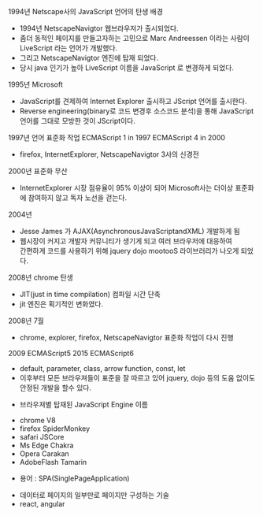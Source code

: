 1994년 Netscape사의 JavaScript 언어의 탄생 배경
- 1994년 NetscapeNavigtor 웹브라우저가 출시되었다.
- 좀더 동적인 페이지를 만들고자하는 고민으로 Marc Andreessen 이라는 사람이 LiveScript 라는 언어가 개발했다.
- 그리고 NetscapeNavigtor 엔진에 탑재 되었다.
- 당시 java 인기가 높아 LiveScript 이름을 JavaScript 로 변경하게 되었다.

1995년 Microsoft
- JavaScript를 견제하여 Internet Explorer 출시하고 JScript 언어를 출시한다.
- Reverse engineering(binary로 코드 변경후 소스코드 분석)을 통해 JavaScript 언어를 그대로 모방한 것이 JScript이다.

1997년 언어 표준화 작업
ECMAScript 1 in 1997
ECMAScript 4 in 2000
- firefox, InternetExplorer, NetscapeNavigtor 3사의 신경전

2000년 표준화 무산 
- InternetExplorer 시장 점유율이 95% 이상이 되어 Microsoft사는 더이상 표준화에 참여하지 않고 독자 노선을 걷는다.

2004년 
- Jesse James 가 AJAX(AsynchronousJavaScriptandXML) 개발하게 됨
- 웹시장이 커지고 개발자 커뮤니티가 생기게 되고 여러 브라우저에 대응하여  
간편하게 코드를 사용하기 위해 jquery dojo mootooS 라이브러리가 나오게 되었다.

2008년 chrome 탄생
- JIT(just in time compilation) 컴파일 시간 단축
- jit 엔진은 획기적인 변화였다.

2008년 7월 
- chrome, explorer, firefox, NetscapeNavigtor 표준화 작업이 다시 진행

2009 ECMAScript5
2015 ECMAScript6
- default, parameter, class, arrow function, const, let
- 이후부터 모든 브라우져들이 표준을 잘 따르고 있어 jquery, dojo 등의 도움 없이도 안정된 개발을 할수 있다.

* 브라우져별 탑재된 JavaScript Engine 이름
- chrome V8
- firefox SpiderMonkey
- safari JSCore
- Ms Edge Chakra
- Opera Carakan
- AdobeFlash Tamarin

* 용어 : SPA(SinglePageApplication)
- 데이터로 페이지의 일부만로 페이지만 구성하는 기술
- react, angular

